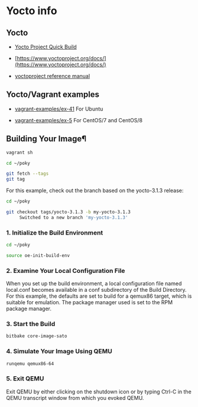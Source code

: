 # Yocto info

## Yocto

* [Yocto Project Quick Build](https://www.yoctoproject.org/docs/3.1.3/brief-yoctoprojectqs/brief-yoctoprojectqs.html)

* [https://www.yoctoproject.org/docs/](https://www.yoctoproject.org/docs/)

* [yoctoproject reference manual](https://www.yoctoproject.org/docs/3.1.3/ref-manual/ref-manual.html#detailed-supported-distros)

## Yocto/Vagrant examples

* [vagrant-examples/ex-41](https://github.com/narethim/vagrant-examples/ex-4) For Ubuntu

* [vagrant-examples/ex-5](https://github.com/narethim/vagrant-examples/ex-5) For CentOS/7 and CentOS/8

## Building Your Image¶

```sh
vagrant sh
```

```sh
cd ~/poky

git fetch --tags
git tag
```

For this example, check out the branch based on the yocto-3.1.3 release:

```sh
cd ~/poky

git checkout tags/yocto-3.1.3 -b my-yocto-3.1.3
     Switched to a new branch 'my-yocto-3.1.3'

```

### 1. Initialize the Build Environment

```sh
cd ~/poky

source oe-init-build-env
```

### 2. Examine Your Local Configuration File

When you set up the build environment, a local configuration file named local.conf becomes available in a conf subdirectory of the Build Directory. For this example, the defaults are set to build for a qemux86 target, which is suitable for emulation. The package manager used is set to the RPM package manager.

### 3. Start the Build

```sh
bitbake core-image-sato
```

### 4. Simulate Your Image Using QEMU

```sh
runqemu qemux86-64
```

### 5. Exit QEMU

Exit QEMU by either clicking on the shutdown icon or by typing Ctrl-C in the QEMU transcript window from which you evoked QEMU.
